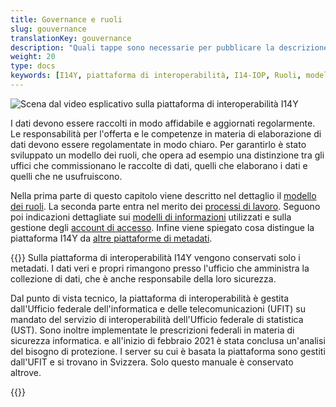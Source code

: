 ```yaml
---
title: Governance e ruoli
slug: gouvernance
translationKey: gouvernance
description: "Quali tappe sono necessarie per pubblicare la descrizione di una collezione di dati? E chi può vedere i metadati e quali? Il presente capitolo fornisce una panoramica dei ruoli previsti dalla piattaforma di interoperabilità I14Y, dei processi di lavoro e del modello delle informazioni."
weight: 20
type: docs
keywords: [I14Y, piattaforma di interoperabilità, I14-IOP, Ruoli, modello dei ruoli, diritti di accesso, workflow, processi, modello dei dati, modello di informazioni]
---
```


![Scena dal video esplicativo sulla piattaforma di interoperabilità I14Y](/handbook/img/i14y-film_rollen.png)

I dati devono essere raccolti in modo affidabile e aggiornati regolarmente. Le responsabilità per l'offerta e le competenze in materia di elaborazione di dati devono essere regolamentate in modo chiaro. Per garantirlo è stato sviluppato un modello dei ruoli, che opera ad esempio una distinzione tra gli uffici che commissionano le raccolte di dati, quelli che elaborano i dati e quelli che ne usufruiscono. 

Nella prima parte di questo capitolo viene descritto nel dettaglio il [modello dei ruoli](/handbook/it/gouvernance/ruoli). La seconda parte entra nel merito dei [processi di lavoro](/handbook/it/gouvernance/processi). Seguono poi indicazioni dettagliate sui [modelli di informazioni](/handbook/it/gouvernance/modelloinformazioni) utilizzati e sulla gestione degli [account di accesso](/handbook/it/gouvernance/account). Infine viene spiegato cosa distingue la piattaforma I14Y da [altre piattaforme di metadati](/handbook/it/gouvernance/piattaformi).

{{<alert title="I dati sono al sicuro sull'IOP I14Y?" color="info">}}
Sulla piattaforma di interoperabilità I14Y vengono conservati solo i metadati. I dati veri e propri rimangono presso l'ufficio che amministra la collezione di dati, che è anche responsabile della loro sicurezza. 

Dal punto di vista tecnico, la piattaforma di interoperabilità è gestita dall'Ufficio federale dell'informatica e delle telecomunicazioni (UFIT) su mandato del servizio di interoperabilità dell'Ufficio federale di statistica (UST). Sono inoltre implementate le prescrizioni federali in materia di sicurezza informatica. e all'inizio di febbraio 2021 è stata conclusa un'analisi del bisogno di protezione. I server su cui è basata la piattaforma sono gestiti dall'UFIT e si trovano in Svizzera. Solo questo manuale è conservato altrove.

{{</alert>}}